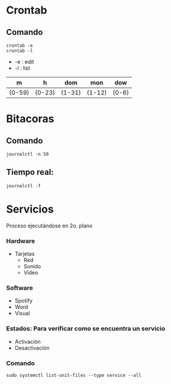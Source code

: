 # Crontab
## Comando
~~~
crontab -e
crontab -l
~~~

* -e : edit
* -l : list

|m     |h     |dom   |mon   | dow |
|:----:|:----:|:----:|:----:|:---:|
|(0-59)|(0-23)|(1-31)|(1-12)|(0-6)|

# Bitacoras
## Comando
~~~
journalctl -n 50
~~~

## Tiempo real: 
~~~
journalctl -f
~~~

# Servicios
Proceso ejecutándose en 2o. plano

### **Hardware**
- Tarjetas
    * Red
    * Sonido
    * Video

### **Software**
- Spotify
- Word
- Visual

### **Estados:** Para verificar como se encuentra un servicio
- Activación
- Desactivación

### **Comando**
~~~
sudo systemctl list-unit-files --type service --all
~~~